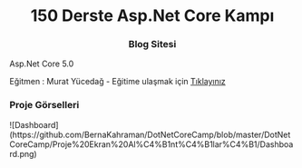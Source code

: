 <h1 align="center">150 Derste Asp.Net Core Kampı</h1>
<h3 align="center">Blog Sitesi</h3>
<p> Asp.Net Core 5.0 </p>
<p>Eğitmen : Murat Yücedağ - Eğitime ulaşmak için  <a href="https://www.youtube.com/watch?v=HXKnDUb06iw&list=PLKnjBHu2xXNNkinaVhPqPZG0ubaLN63ci" target="_blank">Tıklayınız</a></p>

<h3>Proje Görselleri</h3>
![Dashboard](https://github.com/BernaKahraman/DotNetCoreCamp/blob/master/DotNetCoreCamp/Proje%20Ekran%20Al%C4%B1nt%C4%B1lar%C4%B1/Dashboard.png)

